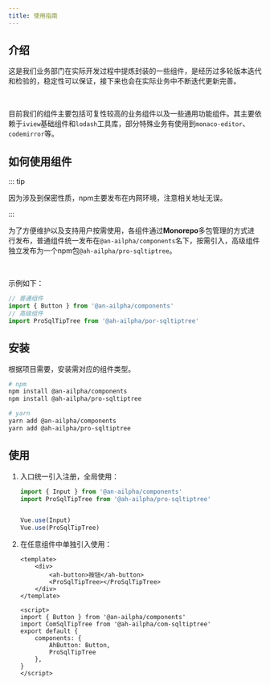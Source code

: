 ```yaml
---
title: 使用指南
---
```


## 介绍

这是我们业务部门在实际开发过程中提炼封装的一些组件，是经历过多轮版本迭代和检验的，稳定性可以保证，接下来也会在实际业务中不断迭代更新完善。

</br>

目前我们的组件主要包括可复性较高的业务组件以及一些通用功能组件。其主要依赖于`iview`基础组件和`lodash`工具库，部分特殊业务有使用到`monaco-editor`、`codemirror`等。

## 如何使用组件

::: tip

因为涉及到保密性质，npm主要发布在内网环境，注意相关地址无误。

:::

为了方便维护以及支持用户按需使用，各组件通过**Monorepo**多包管理的方式进行发布，普通组件统一发布在`@an-ailpha/components`名下，按需引入，高级组件独立发布为一个npm包`@ah-ailpha/pro-sqltiptree`。

</br>

示例如下：

```js
// 普通组件
import { Button } from '@an-ailpha/components'
// 高级组件
import ProSqlTipTree from '@ah-ailpha/por-sqltiptree'
```

## 安装

根据项目需要，安装需对应的组件类型。

```sh
# npm
npm install @an-ailpha/components
npm install @ah-ailpha/pro-sqltiptree

# yarn
yarn add @an-ailpha/components
yarn add @ah-ailpha/pro-sqltiptree
```

## 使用

1. 入口统一引入注册，全局使用：

    ```js
    import { Input } from '@an-ailpha/components'
    import ProSqlTipTree from '@ah-ailpha/pro-sqltiptree'


    Vue.use(Input)
    Vue.use(ProSqlTipTree)
    ```

2. 在任意组件中单独引入使用：

    ```vue
    <template>
        <div>
            <ah-button>按钮</ah-button>
            <ProSqlTipTree></ProSqlTipTree>
        </div>
    </template>

    <script>
    import { Button } from '@an-ailpha/components'
    import ComSqlTipTree from '@ah-ailpha/com-sqltiptree'
    export default {
        components: {
            AhButton: Button,
            ProSqlTipTree
        },
    }
    </script>
    ```
